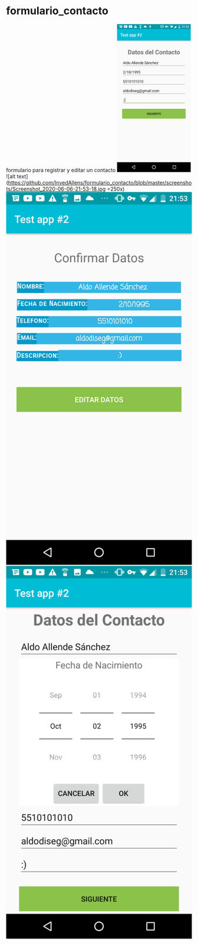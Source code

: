 # formulario_contacto
formulario para registrar y editar un contacto
<img src="https://github.com/InvedAllens/formulario_contacto/blob/master/screenshots/Screenshot_2020-06-06-21-53-18.jpg" alt="drawing" width="200"/>
![alt text](https://github.com/InvedAllens/formulario_contacto/blob/master/screenshots/Screenshot_2020-06-06-21-53-18.jpg =250x)
![alt text](https://github.com/InvedAllens/formulario_contacto/blob/master/screenshots/Screenshot_2020-06-06-21-53-27.jpg)
![alt text](https://github.com/InvedAllens/formulario_contacto/blob/master/screenshots/Screenshot_2020-06-06-21-53-56.jpg)
